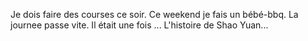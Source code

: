 Je dois faire des courses ce soir.
Ce weekend je fais un bébé-bbq.
La journee passe vite.
Il était une fois ...
L'histoire de Shao Yuan...